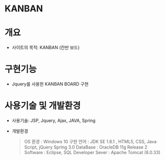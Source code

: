 # KANBAN

# 개요

- 사이트의 목적: KANBAN (칸반 보드)
           
# 구현기능

- Jquery를 사용한 KANBAN BOARD 구현

# 사용기술 및 개발환경

- 사용기술: JSP, Jquery, Ajax, JAVA, Spring

- 개발환경
	> OS 환경 : Windows 10
	> 구현 언어 : JDK SE 1.8.1 , HTML5, CSS, Java Script, jQuery Spring 3.0
	> DataBase : OracleDB 11g Release 2
	> Software : Eclipse, SQL Developer
	> Sever : Apache Tomcat (8.0.33)
